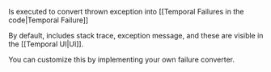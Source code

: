 Is executed to convert thrown exception into [[Temporal Failures in the code|Temporal Failure]]

By default, includes stack trace, exception message, and these are visible in the [[Temporal UI|UI]].

You can customize this by implementing your own failure converter.
